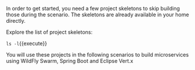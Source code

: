 In order to get started, you need a few project skeletons to skip building those during 
the scenario. The skeletons are already available in your home directly.

Explore the list of project skeletons:

`ls -l`{{execute}}

You will use these projects in the following scenarios to build microservices 
using WildFly Swarm, Spring Boot and Eclipse Vert.x
